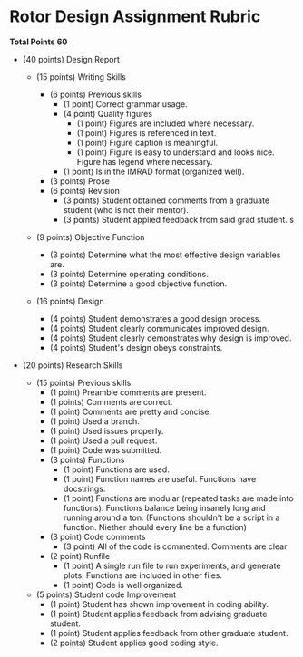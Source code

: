 # Rotor Design Assignment Rubric

**Total Points 60**

- (40 points) Design Report
    - (15 points) Writing Skills
        - (6 points) Previous skills
            - (1 point) Correct grammar usage.
		    - (4 point) Quality figures
                - (1 point) Figures are included where necessary.
                - (1 point) Figures is referenced in text.
                - (1 point) Figure caption is meaningful.
                - (1 point) Figure is easy to understand and looks nice. Figure has legend where necessary. 
		    - (1 point) Is in the IMRAD format (organized well).
        - (3 points) Prose
        - (6 points) Revision
            - (3 points) Student obtained comments from a graduate student (who is not their mentor). 
            - (3 points) Student applied feedback from said grad student. s

    - (9 points) Objective Function
        - (3 points) Determine what the most effective design variables are.
        - (3 points) Determine operating conditions.
        - (3 points) Determine a good objective function. 

    - (16 points) Design
        - (4 points) Student demonstrates a good design process.
        - (4 points) Student clearly communicates improved design.
        - (4 points) Student clearly demonstrates why design is improved.
        - (4 points) Student's design obeys constraints. 



- (20 points) Research Skills
    - (15 points) Previous skills
        - (1 point) Preamble comments are present.
        - (1 points) Comments are correct.
        - (1 point) Comments are pretty and concise.
        - (1 point) Used a branch.
        - (1 point) Used issues properly.
        - (1 point) Used a pull request. 
        - (1 point) Code was submitted.
        - (3 points) Functions
            - (1 point) Functions are used. 
            - (1 point) Function names are useful. Functions have docstrings.
            - (1 point) Functions are modular (repeated tasks are made into functions). Functions balance being insanely long and running around a ton. (Functions shouldn't be a script in a function. Niether should every line be a function)
        - (3 point) Code comments
            - (3 point) All of the code is commented. Comments are clear
        - (2 point) Runfile
            - (1 point) A single run file to run experiments, and generate plots. Functions are included in other files.  
            - (1 point) Code is well organized.
    - (5 points) Student code Improvement
        - (1 point) Student has shown improvement in coding ability.
        - (1 point) Student applies feedback from advising graduate student. 
        - (1 point) Student applies feedback from other graduate student. 
        - (2 points) Student applies good coding style.